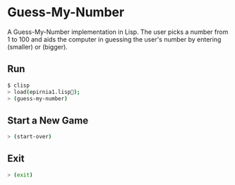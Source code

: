 # Guess-My-Number

A Guess-My-Number implementation in Lisp. The user picks a number from 1 to 100 and aids the computer in guessing the user's number by entering (smaller) or (bigger).

## Run
```bash
$ clisp
> load(epirnia1.lisp);
> (guess-my-number)
```

## Start a New Game
```bash
> (start-over)
```

## Exit
```bash
> (exit)
```
